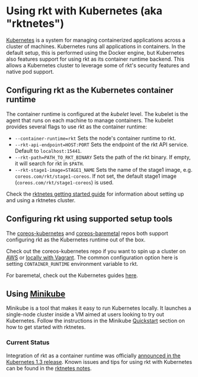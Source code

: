 # Using rkt with Kubernetes (aka "rktnetes")

[Kubernetes][k8s] is a system for managing containerized applications across a cluster of machines.
Kubernetes runs all applications in containers.
In the default setup, this is performed using the Docker engine, but Kubernetes also features support for using rkt as its container runtime backend.
This allows a Kubernetes cluster to leverage some of rkt's security features and native pod support.

## Configuring rkt as the Kubernetes container runtime

The container runtime is configured at the _kubelet_ level.
The kubelet is the agent that runs on each machine to manage containers.
The kubelet provides several flags to use rkt as the container runtime:

- `--container-runtime=rkt` Sets the node's container runtime to rkt.
- `--rkt-api-endpoint=HOST:PORT` Sets the endpoint of the rkt API service. Default to `localhost:15441`.
- `--rkt-path=PATH_TO_RKT_BINARY` Sets the path of the rkt binary. If empty, it will search for rkt in `$PATH`.
- `--rkt-stage1-image=STAGE1_NAME` Sets the name of the stage1 image, e.g. `coreos.com/rkt/stage1-coreos`. If not set, the default stage1 image (`coreos.com/rkt/stage1-coreos`) is used.

Check the [rktnetes getting started guide][rktnetes] for information about setting up and using a rktnetes cluster.

## Configuring rkt using supported setup tools
The [coreos-kubernetes][coreos-kubernetes] and [coreos-baremetal][coreos-baremetal] repos both support configuring rkt as the Kubernetes runtime out of the box.

Check out the coreos-kubernetes repo if you want to spin up a cluster on [AWS][k8s-on-aws] or [locally with Vagrant][k8s-on-vagrant]. The common configuration option here is setting `CONTAINER_RUNTIME` environment variable to rkt.

For baremetal, check out the Kubernetes guides [here][k8s-baremetal].

## Using [Minikube][minikube]

Minikube is a tool that makes it easy to run Kubernetes locally. It launches a single-node cluster inside a VM aimed at users looking to try out Kubernetes. Follow the instructions in the Minikube [Quickstart][minikube-quickstart] section on how to get started with rktnetes.

### Current Status

Integration of rkt as a container runtime was officially [announced in the Kubernetes 1.3 release][k8s-1.3-release].
Known issues and tips for using rkt with Kubernetes can be found in the [rktnetes notes][rktnetes-notes].


[coreos-baremetal]: https://github.com/coreos/coreos-baremetal
[coreos-kubernetes]: https://github.com/coreos/coreos-kubernetes
[k8s]: https://kubernetes.io
[k8s-1.3-release]: https://blog.kubernetes.io/2016/07/rktnetes-brings-rkt-container-engine-to-Kubernetes.html
[k8s-on-aws]: https://coreos.com/kubernetes/docs/latest/kubernetes-on-aws.html
[k8s-baremetal]: https://github.com/coreos/coreos-baremetal/blob/master/Documentation/kubernetes.md
[k8s-on-vagrant]: https://coreos.com/kubernetes/docs/latest/kubernetes-on-vagrant-single.html
[minikube]: https://github.com/kubernetes/minikube
[minikube-quickstart]: https://github.com/kubernetes/minikube/blob/master/README.md#quickstart
[rktnetes]: https://v1-8.docs.kubernetes.io/docs/getting-started-guides/rkt/
[rktnetes-notes]: https://kubernetes.io/docs/getting-started-guides/rkt/notes/
